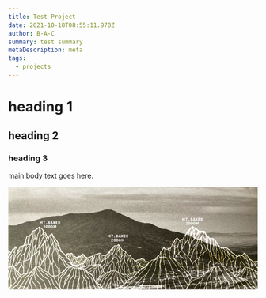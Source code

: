 ```yaml
---
title: Test Project
date: 2021-10-18T08:55:11.970Z
author: B-A-C
summary: test summary
metaDescription: meta
tags:
  - projects
---
```

# heading 1

## heading 2

### heading 3

main body text goes here.

![mtns](/static/img/screenshot-2021-10-18-at-09.36.44.png "Mountains")